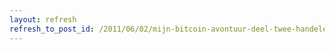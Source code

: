 ```yaml
---
layout: refresh
refresh_to_post_id: /2011/06/02/mijn-bitcoin-avontuur-deel-twee-handelen-en-accepteren-op-marktplaats-als-betaalmiddel
---
```

